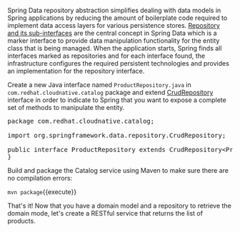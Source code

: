 Spring Data repository abstraction simplifies dealing with data models in Spring applications by
reducing the amount of boilerplate code required to implement data access layers for various
persistence stores. [Repository and its sub-interfaces](https://docs.spring.io/spring-data/jpa/docs/current/reference/html/#repositories.core-concepts)
are the central concept in Spring Data which is a marker interface to provide
data manipulation functionality for the entity class that is being managed. When the application starts,
Spring finds all interfaces marked as repositories and for each interface found, the infrastructure
configures the required persistent technologies and provides an implementation for the repository interface.

Create a new Java interface named `ProductRepository.java` in `com.redhat.cloudnative.catalog` package 
and extend [CrudRepository](https://docs.spring.io/spring-data/commons/docs/current/api/org/springframework/data/repository/CrudRepository.html) interface in order to indicate to Spring that you want to expose a 
complete set of methods to manipulate the entity.

<pre class="file" data-filename="./src/main/java/com/redhat/cloudnative/catalog/ProductRepository.java" data-target="replace">
package com.redhat.cloudnative.catalog;

import org.springframework.data.repository.CrudRepository;

public interface ProductRepository extends CrudRepository&lt;Product, String&gt; {
}
</pre>

Build and package the Catalog service using Maven to make sure there are no compilation errors:

```mvn package```{{execute}}

That's it! Now that you have a domain model and a repository to retrieve the domain mode, let's create a
RESTful service that returns the list of products.
